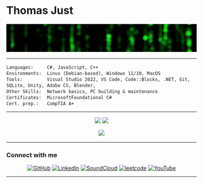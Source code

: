 # Thomas Just

<p align="center">
  <img src="https://github.com/DRgreenT/DrGreenT/blob/master/banner_1.gif" alt="Born in 1983 in Germany – now living under the Greek sun 🇬🇷" width="1024"/>
</p>

---

```plaintext
Languages:     C#, JavaScript, C++
Environments:  Linux (Debian-based), Windows 11/10, MacOS
Tools:         Visual Studio 2022, VS Code, Code::Blocks, .NET, Git, SQLite, Unity, Adobe CS, Blender, 
Other Skills:  Network basics, PC building & maintenance
Certificates:  MicrosoftFoundational C#
Cert. prep.:   CompTIA A+ 
```

---

<p align="center">
  <img src="https://github-readme-stats.vercel.app/api/top-langs/?username=DrGreenT&layout=compact&langs_count=16&theme=default&bg_color=00000000" width="380"/>
  <img src="https://github-readme-stats.vercel.app/api?username=DrGreenT&show_icons=true&count_private=true&theme=default&bg_color=00000000" width="500"/>
</p>

<p align="center">
  <img src="https://github-profile-trophy.vercel.app/?username=DrGreenT&margin-w=10&margin-h=10" width="1024"/>
</p>

---

### Connect with me 
<p align="center">
  <a href="https://github.com/DrGreenT" target="_blank"><img src="https://cdn.jsdelivr.net/npm/simple-icons@3.0.1/icons/github.svg" alt="GitHub" height="40"/></a>
  <a href="https://www.linkedin.com/in/thomas-just-5136772a5/" target="_blank"><img src="https://cdn.jsdelivr.net/npm/simple-icons@3.0.1/icons/linkedin.svg" alt="LinkedIn" height="40"/></a>
  <a href="https://soundcloud.com/thomasjust" target="_blank"><img src="https://cdn.jsdelivr.net/npm/simple-icons@3.0.1/icons/soundcloud.svg" alt="SoundCloud" height="40"/></a>
  <a href="https://leetcode.com/u/GreenTom/" target="_blank"><img src='https://cdn.jsdelivr.net/npm/simple-icons@3.0.1/icons/leetcode.svg' alt='leetcode' height='40'></a>
  <a href="https://www.youtube.com/@ThomasJust_083" target="_blanlk"><img src='https://cdn.jsdelivr.net/npm/simple-icons@3.0.1/icons/youtube.svg' alt='YouTube' height='40'></a>
</p>

---

<!--
<p align="center">
  <img src="https://streak-stats.demolab.com/?user=DrGreenT&theme=default" width="600"/>
</p>
<p align="center">
  <img src="https://metrics.lecoq.io/DrGreenT" width="100%"/>
</p>
https://arturssmirnovs.github.io/github-profile-readme-generator/
https://github.com/anuraghazra/github-readme-stats
-->
